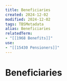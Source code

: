 ```yaml
---
title: Beneficiaries
created: 2024-12-02
modified: 2024-12-02
tags: TBSMetadata
alias: Beneficiaries
relatedTerm:
- "[[1968 Benefits]]"
use:
- "[[15430 Pensioners]]"
---
```

# Beneficiaries
